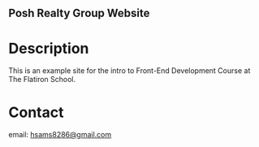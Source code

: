 Posh Realty Group Website
---

# Description

This is an example site for the intro to Front-End Development Course at The Flatiron School. 

# Contact

email: hsams8286@gmail.com
